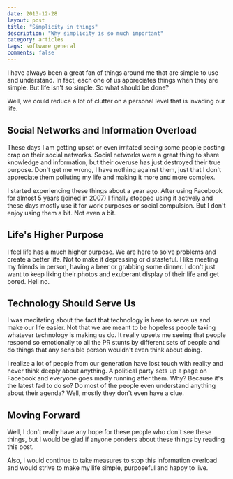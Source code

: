 ```yaml
---
date: 2013-12-28
layout: post
title: "Simplicity in things"
description: "Why simplicity is so much important"
category: articles
tags: software general
comments: false
---
```


I have always been a great fan of things around me that are simple to use and understand. In fact, each one of us appreciates things when they are simple. But life isn't so simple. So what should be done?

Well, we could reduce a lot of clutter on a personal level that is invading our life.

## Social Networks and Information Overload

These days I am getting upset or even irritated seeing some people posting crap on their social networks. Social networks were a great thing to share knowledge and information, but their overuse has just destroyed their true purpose. Don't get me wrong, I have nothing against them, just that I don't appreciate them polluting my life and making it more and more complex.

I started experiencing these things about a year ago. After using Facebook for almost 5 years (joined in 2007) I finally stopped using it actively and these days mostly use it for work purposes or social compulsion. But I don't enjoy using them a bit. Not even a bit.

## Life's Higher Purpose

I feel life has a much higher purpose. We are here to solve problems and create a better life. Not to make it depressing or distasteful. I like meeting my friends in person, having a beer or grabbing some dinner. I don't just want to keep liking their photos and exuberant display of their life and get bored. Hell no.

## Technology Should Serve Us

I was meditating about the fact that technology is here to serve us and make our life easier. Not that we are meant to be hopeless people taking whatever technology is making us do. It really upsets me seeing that people respond so emotionally to all the PR stunts by different sets of people and do things that any sensible person wouldn't even think about doing.

I realize a lot of people from our generation have lost touch with reality and never think deeply about anything. A political party sets up a page on Facebook and everyone goes madly running after them. Why? Because it's the latest fad to do so? Do most of the people even understand anything about their agenda? Well, mostly they don't even have a clue.

## Moving Forward

Well, I don't really have any hope for these people who don't see these things, but I would be glad if anyone ponders about these things by reading this post.

Also, I would continue to take measures to stop this information overload and would strive to make my life simple, purposeful and happy to live. 
